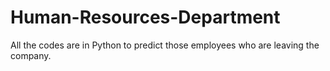 # Human-Resources-Department
All the codes are in Python to predict those employees who are leaving the company. 
